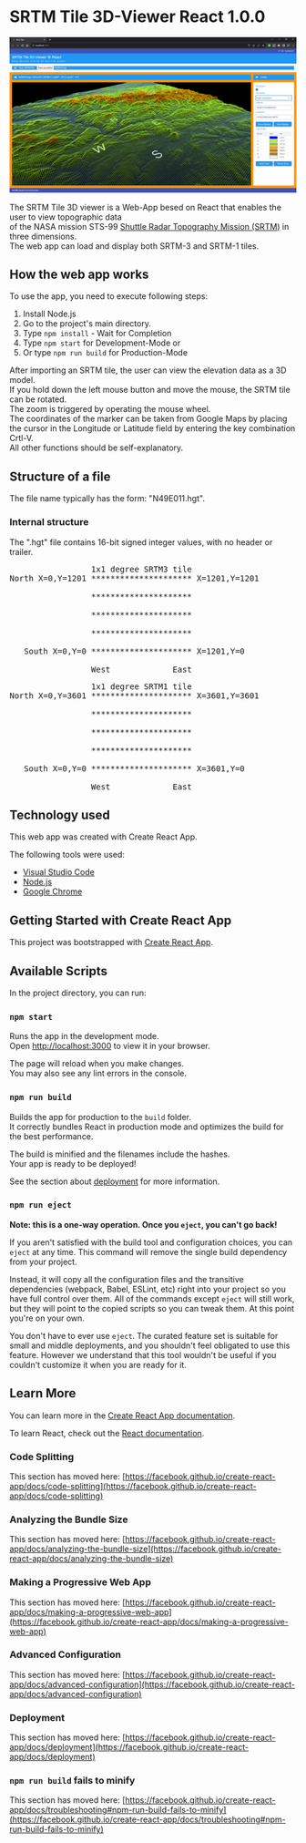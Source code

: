 # SRTM Tile 3D-Viewer React 1.0.0

![image](https://github.com/NeuralCortex/SRTM_Tile_3D_React/blob/main/app.png)

The SRTM Tile 3D viewer is a Web-App besed on React that enables the user to view topographic data</br>
of the NASA mission STS-99 [Shuttle Radar Topography Mission (SRTM)](https://en.wikipedia.org/wiki/STS-99) in three dimensions.</br>
The web app can load and display both SRTM-3 and SRTM-1 tiles.</br>

## How the web app works

To use the app, you need to execute following steps:
1. Install Node.js
2. Go to the project's main directory.
3. Type `npm install` - Wait for Completion
4. Type `npm start` for Development-Mode or
5. Or type `npm run build` for Production-Mode

After importing an SRTM tile, the user can view the elevation data as a 3D model.</br>
If you hold down the left mouse button and move the mouse, the SRTM tile can be rotated.</br>
The zoom is triggered by operating the mouse wheel.</br> 
The coordinates of the marker can be taken from Google Maps by placing the cursor in the Longitude or Latitude field by entering the key combination Crtl-V.</br>
All other functions should be self-explanatory.

## Structure of a file

The file name typically has the form: "N49E011.hgt".

### Internal structure

The ".hgt" file contains 16-bit signed integer values, with no header or trailer.

<pre>
                 1x1 degree SRTM3 tile
North X=0,Y=1201 ********************* X=1201,Y=1201</br>
                 *********************</br>
                 *********************</br>
                 *********************</br>
   South X=0,Y=0 ********************* X=1201,Y=0</br>
                 West             East
</pre>

<pre>
                 1x1 degree SRTM1 tile
North X=0,Y=3601 ********************* X=3601,Y=3601</br>
                 *********************</br>
                 *********************</br>
                 *********************</br>
   South X=0,Y=0 ********************* X=3601,Y=0</br>
                 West             East
</pre>

## Technology used

This web app was created with Create React App.

The following tools were used:

- [Visual Studio Code](https://code.visualstudio.com/)
- [Node.js](https://nodejs.org)
- [Google Chrome](https://www.google.com/chrome/)


## Getting Started with Create React App

This project was bootstrapped with [Create React App](https://github.com/facebook/create-react-app).

## Available Scripts

In the project directory, you can run:

### `npm start`

Runs the app in the development mode.\
Open [http://localhost:3000](http://localhost:3000) to view it in your browser.

The page will reload when you make changes.\
You may also see any lint errors in the console.

### `npm run build`

Builds the app for production to the `build` folder.\
It correctly bundles React in production mode and optimizes the build for the best performance.

The build is minified and the filenames include the hashes.\
Your app is ready to be deployed!

See the section about [deployment](https://facebook.github.io/create-react-app/docs/deployment) for more information.

### `npm run eject`

**Note: this is a one-way operation. Once you `eject`, you can't go back!**

If you aren't satisfied with the build tool and configuration choices, you can `eject` at any time. This command will remove the single build dependency from your project.

Instead, it will copy all the configuration files and the transitive dependencies (webpack, Babel, ESLint, etc) right into your project so you have full control over them. All of the commands except `eject` will still work, but they will point to the copied scripts so you can tweak them. At this point you're on your own.

You don't have to ever use `eject`. The curated feature set is suitable for small and middle deployments, and you shouldn't feel obligated to use this feature. However we understand that this tool wouldn't be useful if you couldn't customize it when you are ready for it.

## Learn More

You can learn more in the [Create React App documentation](https://facebook.github.io/create-react-app/docs/getting-started).

To learn React, check out the [React documentation](https://reactjs.org/).

### Code Splitting

This section has moved here: [https://facebook.github.io/create-react-app/docs/code-splitting](https://facebook.github.io/create-react-app/docs/code-splitting)

### Analyzing the Bundle Size

This section has moved here: [https://facebook.github.io/create-react-app/docs/analyzing-the-bundle-size](https://facebook.github.io/create-react-app/docs/analyzing-the-bundle-size)

### Making a Progressive Web App

This section has moved here: [https://facebook.github.io/create-react-app/docs/making-a-progressive-web-app](https://facebook.github.io/create-react-app/docs/making-a-progressive-web-app)

### Advanced Configuration

This section has moved here: [https://facebook.github.io/create-react-app/docs/advanced-configuration](https://facebook.github.io/create-react-app/docs/advanced-configuration)

### Deployment

This section has moved here: [https://facebook.github.io/create-react-app/docs/deployment](https://facebook.github.io/create-react-app/docs/deployment)

### `npm run build` fails to minify

This section has moved here: [https://facebook.github.io/create-react-app/docs/troubleshooting#npm-run-build-fails-to-minify](https://facebook.github.io/create-react-app/docs/troubleshooting#npm-run-build-fails-to-minify)
